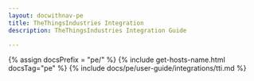 ```yaml
---
layout: docwithnav-pe
title: TheThingsIndustries Integration
description: TheThingsIndustries Integration Guide 

---
```

{% assign docsPrefix = "pe/" %}
{% include get-hosts-name.html docsTag="pe" %}
{% include docs/pe/user-guide/integrations/tti.md %}
